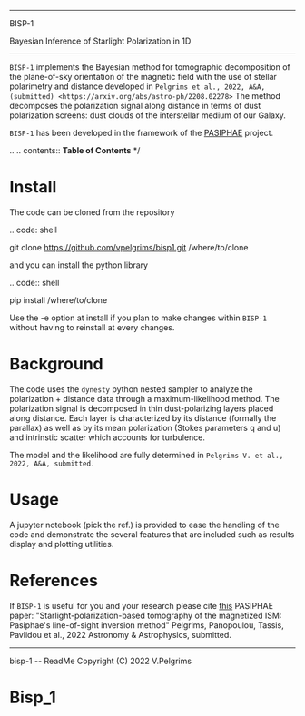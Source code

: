 ***
BISP-1

Bayesian Inference of Starlight Polarization in 1D

***


``BISP-1`` implements the Bayesian method for tomographic decomposition of the plane-of-sky orientation of the magnetic field with the use of stellar polarimetry and distance developed in `Pelgrims et al., 2022, A&A, (submitted) <https://arxiv.org/abs/astro-ph/2208.02278>` The method decomposes the polarization signal along distance in terms of dust polarization screens: dust clouds of the interstellar medium of our Galaxy.

``BISP-1`` has been developed in the framework of the [PASIPHAE](https://pasiphae.science) project.

.. .. contents:: **Table of Contents** */

Install
=======

The code can be cloned from the repository

.. code: shell

 git clone https://github.com/vpelgrims/bisp1.git /where/to/clone

and you can install the python library

.. code:: shell

 pip install /where/to/clone
 
Use the -e option at install if you plan to make changes within ``BISP-1`` without having to reinstall at every changes.


Background
==========

The code uses the ``dynesty`` python nested sampler to analyze the polarization + distance data through a maximum-likelihood method. The polarization signal is decomposed in thin dust-polarizing layers placed along distance. Each layer is characterized by its distance (formally the parallax) as well as by its mean polarization (Stokes parameters q and u) and intrinstic scatter which accounts for turbulence.

The model and the likelihood are fully determined in `Pelgrims V. et al., 2022, A&A, submitted.`


Usage
=====

A jupyter notebook (pick the ref.) is provided to ease the handling of the code and demonstrate the several features that are included such as results display and plotting utilities.

References
==========

If ``BISP-1`` is useful for you and your research please cite [this](https://arxiv.org/abs/astro-ph/2208.02278) PASIPHAE paper:
"Starlight-polarization-based tomography of the magnetized ISM: Pasiphae's line-of-sight inversion method"
Pelgrims, Panopoulou, Tassis, Pavlidou et al., 2022 Astronomy & Astrophysics, submitted.

---
bisp-1 -- ReadMe
Copyright (C) 2022 V.Pelgrims
# Bisp_1
